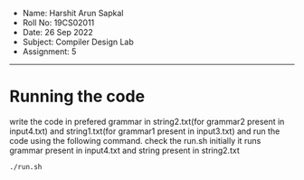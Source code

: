 - Name: Harshit Arun Sapkal
- Roll No: 19CS02011
- Date: 26 Sep 2022
- Subject: Compiler Design Lab
- Assignment: 5
---
# Running the code

write the code in prefered grammar in string2.txt(for grammar2 present in input4.txt) and string1.txt(for grammar1 present in input3.txt) and run the code using the following command.
check the run.sh initially it runs grammar present in input4.txt and string present in string2.txt

```bash
./run.sh
```